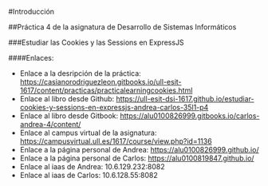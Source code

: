 #Introducción

##Práctica 4 de la asignatura de Desarrollo de Sistemas Informáticos

###Estudiar las Cookies y las Sessions en ExpressJS

####Enlaces:

* Enlace a la desripción de la práctica: https://casianorodriguezleon.gitbooks.io/ull-esit-1617/content/practicas/practicalearningcookies.html
* Enlace al libro desde Github: https://ull-esit-dsi-1617.github.io/estudiar-cookies-y-sessions-en-expressjs-andrea-carlos-35l1-p4
* Enlace al libro desde Gitbook: https://alu0100826999.gitbooks.io/carlos-andrea-4/content/
* Enlace al campus virtual de la asignatura: https://campusvirtual.ull.es/1617/course/view.php?id=1136
* Enlace a la página personal de Andrea: https://alu0100826999.github.io/
* Enlace a la página personal de Carlos: https://alu0100819847.github.io/
* Enlace al iaas de Andrea: 10.6.129.232:8082
* Enlace al iaas de Carlos: 10.6.128.55:8082